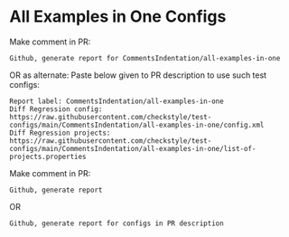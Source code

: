 # All Examples in One Configs
Make comment in PR:
```
Github, generate report for CommentsIndentation/all-examples-in-one
```
OR as alternate:
Paste below given to PR description to use such test configs:
```
Report label: CommentsIndentation/all-examples-in-one
Diff Regression config: https://raw.githubusercontent.com/checkstyle/test-configs/main/CommentsIndentation/all-examples-in-one/config.xml
Diff Regression projects: https://raw.githubusercontent.com/checkstyle/test-configs/main/CommentsIndentation/all-examples-in-one/list-of-projects.properties
```
Make comment in PR:
```
Github, generate report
```
OR
```
Github, generate report for configs in PR description
```
